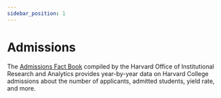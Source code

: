```yaml
---
sidebar_position: 1
---
```


# Admissions

The [Admissions Fact Book](https://oira.harvard.edu/factbook/fact-book-admissions/) compiled by the Harvard Office of Institutional Research and Analytics provides year-by-year data on Harvard College admissions about the number of applicants, admitted students, yield rate, and more.